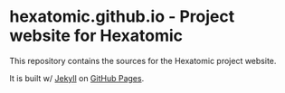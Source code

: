 # hexatomic.github.io - Project website for Hexatomic

This repository contains the sources for the Hexatomic project website.

It is built w/ [Jekyll](https://jekyllrb.com/) on [GitHub Pages](https://pages.github.com/).